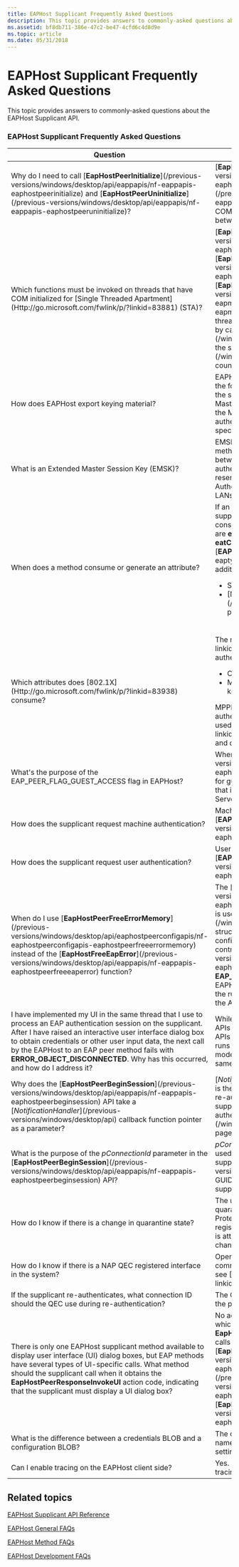 ```yaml
---
title: EAPHost Supplicant Frequently Asked Questions
description: This topic provides answers to commonly-asked questions about the EAPHost Supplicant API.
ms.assetid: bf8db711-386e-47c2-be47-4cfd6c4d8d9e
ms.topic: article
ms.date: 05/31/2018
---
```


# EAPHost Supplicant Frequently Asked Questions

This topic provides answers to commonly-asked questions about the EAPHost Supplicant API.

### EAPHost Supplicant Frequently Asked Questions



<table>
<colgroup>
<col style="width: 50%" />
<col style="width: 50%" />
</colgroup>
<thead>
<tr class="header">
<th>Question</th>
<th>Answer</th>
</tr>
</thead>
<tbody>
<tr class="odd">
<td>Why do I need to call [<strong>EapHostPeerInitialize</strong>](/previous-versions/windows/desktop/api/eappapis/nf-eappapis-eaphostpeerinitialize) and [<strong>EapHostPeerUninitialize</strong>](/previous-versions/windows/desktop/api/eappapis/nf-eappapis-eaphostpeeruninitialize)?</td>
<td>[<strong>EapHostPeerInitialize</strong>](/previous-versions/windows/desktop/api/eappapis/nf-eappapis-eaphostpeerinitialize) and [<strong>EapHostPeerUninitialize</strong>](/previous-versions/windows/desktop/api/eappapis/nf-eappapis-eaphostpeeruninitialize) initialize and uninitialize the COM environment used for interprocess communication (IPC) between a supplicant and EAPHost.</td>
</tr>
<tr class="even">
<td>Which functions must be invoked on threads that have COM initialized for [Single Threaded Apartment](Http://go.microsoft.com/fwlink/p/?linkid=83881) (STA)?</td>
<td>[<strong>EapHostPeerInvokeConfigUI</strong>](/previous-versions/windows/desktop/api/eaphostpeerconfigapis/nf-eaphostpeerconfigapis-eaphostpeerinvokeconfigui), [<strong>EapHostPeerInvokeInteractiveUI</strong>](/previous-versions/windows/desktop/api/eaphostpeerconfigapis/nf-eaphostpeerconfigapis-eaphostpeerinvokeinteractiveui), and [<strong>EapHostAuthenticatorInvokeConfigUI</strong>](/previous-versions/windows/desktop/api/eapmethodauthenticatorapis/nf-eapmethodauthenticatorapis-eapmethodauthenticatorinvokeconfigui) must be called on threads that have COM initialized for STA. This can be achieved by calling COM API [<strong>CoInitialize</strong>](/windows/win32/api/objbase/nf-objbase-coinitialize); when the supplicant has finished with the STA thread [<strong>CoUninitialize</strong>](/windows/win32/api/combaseapi/nf-combaseapi-couninitialize) must be called before exiting.</td>
</tr>
<tr class="odd">
<td>How does EAPHost export keying material?</td>
<td>EAPHost EAP methods export Master Session Keys (MSKs)in the form of Microsoft Point-to-Point Encryption (MPPE) keys to the supplicants. Additional keying material, such as Pairwise Master Keys (PMKs) can be generated by the supplicant using the MSK. For the methods to generate any other keys during authentication, the methods can provide those keys as vendor-specific attributes to the supplicants.</td>
</tr>
<tr class="even">
<td>What is an Extended Master Session Key (EMSK)?</td>
<td>EMSK is additional keying material that is exported by the EAP method. EMSK is at least 64 octets in length. EMSK is shared between the EAP client and server, but is not shared with the authenticator or any other third party. Currently, EMSK is reserved for future use. For more information, see [Extensible Authentication Protocol EAP) Method Requirements for Wireless LANs](Http://go.microsoft.com/fwlink/p/?linkid=84064).<br/></td>
</tr>
<tr class="odd">
<td>When does a method consume or generate an attribute?</td>
<td>If an EAP method generates attributes or EMSK, then the supplicant will consume attributes. Typically, attributes that are consumed by supplicants are keys. The attributes consumed are <strong>eatPeerId</strong>, <strong>eatServerId</strong>, <strong>eatMethodId</strong>, <strong>eatEMSK</strong>, and <strong>eatCredentialsChanged</strong>. For more information, see [<strong>EAP_ATTRIBUTE_TYPE</strong>](/windows/desktop/api/eaptypes/ne-eaptypes-eap_attribute_type). An EAP method can export additional application-specific EMSK material such as:
<ul>
<li>Session ID</li>
<li>[Network Access Protection](/windows/desktop/NAP/network-access-protection-start-page) (NAP)</li>
</ul>
<br/></td>
</tr>
<tr class="even">
<td>Which attributes does [802.1X](Http://go.microsoft.com/fwlink/p/?linkid=83938) consume?</td>
<td>The native wireless [802.1X](Http://go.microsoft.com/fwlink/p/?linkid=83938) supplicant will consume the following EAPHost authentication attributes:
<ul>
<li>Change password notification</li>
<li>Microsoft Point-to-Point Encryption (MPPE) send/receive keys. VendorId/VendorType = 331/16 and 311/1</li>
</ul>
MPPE keys are keys generated at the end of successful authentication, by both peer and authenticator. These keys are used by [802.1X](Http://go.microsoft.com/fwlink/p/?linkid=83938) and the network access server (NAS) to encrypt and decrypt packets that are sent and received.<br/></td>
</tr>
<tr class="odd">
<td>What's the purpose of the EAP_PEER_FLAG_GUEST_ACCESS flag in EAPHost?</td>
<td>When this flag is set in [<strong>EAPHostPeerBeginSession</strong>](/previous-versions/windows/desktop/api/eappapis/nf-eappapis-eaphostpeerbeginsession), EAPHost interprets this as a request for guest authorization and returns a <strong>NULL</strong> identity response that is then passed to the supplicant and returned to the EAP Server.</td>
</tr>
<tr class="even">
<td>How does the supplicant request machine authentication?</td>
<td>Machine authentication is requested by setting the [<strong>EAP_FLAG_MACHINE_AUTH</strong>](/previous-versions/windows/desktop/api/eappapis/nf-eappapis-eaphostpeerbeginsession) flag.</td>
</tr>
<tr class="odd">
<td>How does the supplicant request user authentication?</td>
<td>User authentication is requested by not setting the [<strong>EAP_FLAG_MACHINE_AUTH</strong>](/previous-versions/windows/desktop/api/eappapis/nf-eappapis-eaphostpeerbeginsession) flag.</td>
</tr>
<tr class="even">
<td>When do I use [<strong>EapHostPeerFreeErrorMemory</strong>](/previous-versions/windows/desktop/api/eaphostpeerconfigapis/nf-eaphostpeerconfigapis-eaphostpeerfreeerrormemory) instead of the [<strong>EapHostFreeEapError</strong>](/previous-versions/windows/desktop/api/eappapis/nf-eappapis-eaphostpeerfreeeaperror) function?</td>
<td>The [<strong>EapHostPeerFreeErrorMemory</strong>](/previous-versions/windows/desktop/api/eaphostpeerconfigapis/nf-eaphostpeerconfigapis-eaphostpeerfreeerrormemory) function is used only for freeing [<strong>EAP_ERROR</strong>](/windows/desktop/api/eaptypes/ns-eaptypes-eap_error) structures returned by EAPHost configuration APIs. EAPHost configuration APIs are defined in EapHostPeerConfigApis.h. In contrast, the [<strong>EapHostPeerFreeEapError</strong>](/previous-versions/windows/desktop/api/eappapis/nf-eappapis-eaphostpeerfreeeaperror) function is used for freeing <strong>EAP_ERROR</strong> structures returned by EAPHost run-time APIs. EAPHost run-time APIs are defined in EapPApis.h. Never use the run-time version of the API with the configuration version of the APIs; to do so could produce unexpected results.<br/></td>
</tr>
<tr class="odd">
<td>I have implemented my UI in the same thread that I use to process an EAP authentication session on the supplicant. After I have raised an interactive user interface dialog box to obtain credentials or other user input data, the next call by the EAPHost to an EAP peer method fails with <strong>ERROR_OBJECT_DISCONNECTED</strong>. Why has this occurred, and how do I address it?</td>
<td>While the EAPHost client-side APIs are all C style APIs, these C APIs are just wrappers of corresponding COM APIs. The C style APIs run in a multithreaded COM environment. UI code usually runs in the apartment thread model. Because the two thread models conflict with one another, do not run the UI code in the same thread that processes EAP authentications.</td>
</tr>
<tr class="even">
<td>Why does the [<strong>EapHostPeerBeginSession</strong>](/previous-versions/windows/desktop/api/eappapis/nf-eappapis-eaphostpeerbeginsession) API take a [<em>NotificationHandler</em>](/previous-versions/windows/desktop/api) callback function pointer as a parameter?</td>
<td>[<em>NotificationHandler</em>](/previous-versions/windows/desktop/api) is the mechanism by which a supplicant is notified that it must re-authenticate. There are various scenarios where the supplicant is required to re-authenticate, including authentication with [Network Access Protection](/windows/desktop/NAP/network-access-protection-start-page) (NAP).</td>
</tr>
<tr class="odd">
<td>What is the purpose of the <em>pConnectionId</em> parameter in the [<strong>EapHostPeerBeginSession</strong>](/previous-versions/windows/desktop/api/eappapis/nf-eappapis-eaphostpeerbeginsession) API?</td>
<td><em>pConnectionId</em> is a pointer to a supplicant-defined GUID value used to identify a network connection that belongs to the supplicant. When the [<em>NotificationHandler</em>](/previous-versions/windows/desktop/api) callback function is called, this GUID is passed to identify the network connection that the supplicant will use for re-authentication requests.</td>
</tr>
<tr class="even">
<td>How do I know if there is a change in quarantine state?</td>
<td>The user will receive visual notification of a change in quarantine state only if there is at least one Network Access Protection (NAP) quarantine enforcement client (QEC) registered interface in the system. If so, when re-authentication is attempted the user will be notified of a quarantine state change via a pop-up window.</td>
</tr>
<tr class="odd">
<td>How do I know if there is a NAP QEC registered interface in the system?</td>
<td>Open an elevated window, and run the following netsh command: &quot;netsh nap client show state&quot;. For more information, see [Netsh Commands](Http://go.microsoft.com/fwlink/p/?linkid=84004).</td>
</tr>
<tr class="even">
<td>If the supplicant re-authenticates, what connection ID should the QEC use during re-authentication?</td>
<td>The QEC should use the same connection ID that was used for the previous session.</td>
</tr>
<tr class="odd">
<td>There is only one EAPHost supplicant method available to display user interface (UI) dialog boxes, but EAP methods have several types of UI-specific calls. What method should the supplicant call when it obtains the <strong>EapHostPeerResponseInvokeUI</strong> action code, indicating that the supplicant must display a UI dialog box?</td>
<td>No action is required by the user because EAPHost knows which method function to call. For instance, when action code <strong>EapHostPeerResponseInvokeUI</strong> is returned, the supplicant calls these three functions in the following order: [<strong>EapHostPeerGetUIContext</strong>](/previous-versions/windows/desktop/api/eappapis/nf-eappapis-eaphostpeergetuicontext), [<strong>EapHostPeerInvokeInteractiveUI</strong>](/previous-versions/windows/desktop/api/eaphostpeerconfigapis/nf-eaphostpeerconfigapis-eaphostpeerinvokeinteractiveui), and [<strong>EapHostPeerSetUIContext</strong>](/previous-versions/windows/desktop/api/eappapis/nf-eappapis-eaphostpeersetuicontext).</td>
</tr>
<tr class="even">
<td>What is the difference between a credentials BLOB and a configuration BLOB?</td>
<td>The credentials BLOB contains only user data such as user name, password, and PIN. The configuration BLOB contains the settings that control the behavior of the method.</td>
</tr>
<tr class="odd">
<td>Can I enable tracing on the EAPHost client side?</td>
<td>Yes. For more information, see [Enabling Tracing](enabling-tracing.md).</td>
</tr>
</tbody>
</table>



 

## Related topics

<dl> <dt>

[EAPHost Supplicant API Reference](eap-host-supplicant-api-reference.md)
</dt> <dt>

[EAPHost General FAQs](general-frequently-asked-questions.md)
</dt> <dt>

[EAPHost Method FAQs](eap-method-frequently-asked-questions.md)
</dt> <dt>

[EAPHost Development FAQs](eaphost-development-frequently-asked-questions.md)
</dt> </dl>

 

